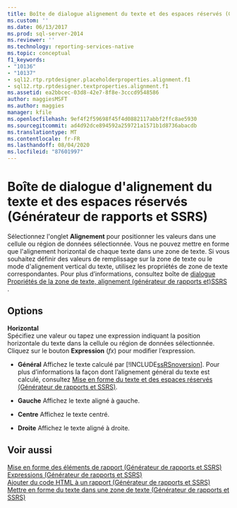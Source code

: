 ```yaml
---
title: Boîte de dialogue alignement du texte et des espaces réservés (Générateur de rapports et SSRS) | Microsoft Docs
ms.custom: ''
ms.date: 06/13/2017
ms.prod: sql-server-2014
ms.reviewer: ''
ms.technology: reporting-services-native
ms.topic: conceptual
f1_keywords:
- "10136"
- "10137"
- sql12.rtp.rptdesigner.placeholderproperties.alignment.f1
- sql12.rtp.rptdesigner.textproperties.alignment.f1
ms.assetid: ea2bbcec-03d8-42e7-8f8e-3cccd9548586
author: maggiesMSFT
ms.author: maggies
manager: kfile
ms.openlocfilehash: 9ef4f2f59698f45f4d0882117abbf2ffc8ae5930
ms.sourcegitcommit: ad4d92dce894592a259721a1571b1d8736abacdb
ms.translationtype: MT
ms.contentlocale: fr-FR
ms.lasthandoff: 08/04/2020
ms.locfileid: "87601997"
---
```

# <a name="alignment-dialog-box-for-text-and-placeholders-report-builder-and-ssrs"></a>Boîte de dialogue d'alignement du texte et des espaces réservés (Générateur de rapports et SSRS)
  Sélectionnez l'onglet **Alignement** pour positionner les valeurs dans une cellule ou région de données sélectionnée. Vous ne pouvez mettre en forme que l'alignement horizontal de chaque texte dans une zone de texte. Si vous souhaitez définir des valeurs de remplissage sur la zone de texte ou le mode d'alignement vertical du texte, utilisez les propriétés de zone de texte correspondantes. Pour plus d’informations, consultez boîte de [dialogue Propriétés de la zone de texte, alignement &#40;générateur de rapports et&#41;SSRS ](../../2014/reporting-services/text-box-properties-dialog-box-alignment-report-builder-and-ssrs.md).  
  
## <a name="options"></a>Options  
 **Horizontal**  
 Spécifiez une valeur ou tapez une expression indiquant la position horizontale du texte dans la cellule ou région de données sélectionnée. Cliquez sur le bouton **Expression** (*fx*) pour modifier l’expression.  
  
-   **Général** Affichez le texte calculé par [!INCLUDE[ssRSnoversion](../includes/ssrsnoversion-md.md)]. Pour plus d’informations la façon dont l’alignement général du texte est calculé, consultez [Mise en forme du texte et des espaces réservés &#40;Générateur de rapports et SSRS&#41;](report-design/formatting-text-and-placeholders-report-builder-and-ssrs.md).  
  
-   **Gauche** Affichez le texte aligné à gauche.  
  
-   **Centre** Affichez le texte centré.  
  
-   **Droite** Affichez le texte aligné à droite.  
  
## <a name="see-also"></a>Voir aussi  
 [Mise en forme des éléments de rapport &#40;Générateur de rapports et SSRS&#41;](report-design/formatting-report-items-report-builder-and-ssrs.md)   
 [Expressions &#40;Générateur de rapports et SSRS&#41;](report-design/expressions-report-builder-and-ssrs.md)   
 [Ajouter du code HTML à un rapport &#40;Générateur de rapports et SSRS&#41;](report-design/add-html-into-a-report-report-builder-and-ssrs.md)   
 [Mettre en forme du texte dans une zone de texte &#40;Générateur de rapports et SSRS&#41;](report-design/format-text-in-a-text-box-report-builder-and-ssrs.md)  
  
  
